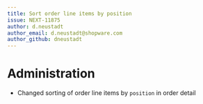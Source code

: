```yaml
---
title: Sort order line items by position
issue: NEXT-11875
author: d.neustadt
author_email: d.neustadt@shopware.com 
author_github: dneustadt
---
```

# Administration
* Changed sorting of order line items by `position` in order detail

